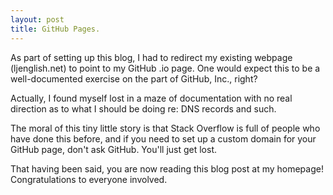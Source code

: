 ```yaml
---
layout: post
title: GitHub Pages.
---
```


As part of setting up this blog, I had to redirect my existing webpage (ljenglish.net) to point to my GitHub .io page. One would expect this to be a well-documented exercise on the part of GitHub, Inc., right?

Actually, I found myself lost in a maze of documentation with no real direction as to what I should be doing re: DNS records and such.

The moral of this tiny little story is that Stack Overflow is full of people who have done this before, and if you need to set up a custom domain for your GitHub page, don't ask GitHub. You'll just get lost.

That having been said, you are now reading this blog post at my homepage! Congratulations to everyone involved.